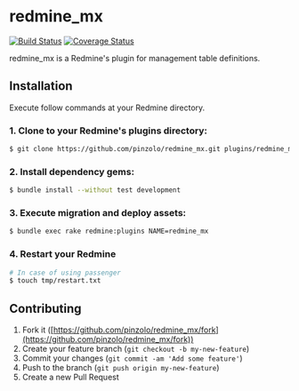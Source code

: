 # redmine_mx
[![Build Status](https://secure.travis-ci.org/pinzolo/redmine_mx.png)](http://travis-ci.org/pinzolo/redmine_mx)
[![Coverage Status](https://coveralls.io/repos/pinzolo/redmine_mx/badge.png)](https://coveralls.io/r/pinzolo/redmine_mx)

redmine_mx is a Redmine's plugin for management table definitions.

## Installation

Execute follow commands at your Redmine directory.

### 1. Clone to your Redmine's plugins directory:

```sh
$ git clone https://github.com/pinzolo/redmine_mx.git plugins/redmine_mx
```

### 2. Install dependency gems:

```sh
$ bundle install --without test development
```

### 3. Execute migration and deploy assets:

```sh
$ bundle exec rake redmine:plugins NAME=redmine_mx
```

### 4. Restart your Redmine

```sh
# In case of using passenger
$ touch tmp/restart.txt
```

## Contributing

1. Fork it ([https://github.com/pinzolo/redmine_mx/fork](https://github.com/pinzolo/redmine_mx/fork))
2. Create your feature branch (`git checkout -b my-new-feature`)
3. Commit your changes (`git commit -am 'Add some feature'`)
4. Push to the branch (`git push origin my-new-feature`)
5. Create a new Pull Request

